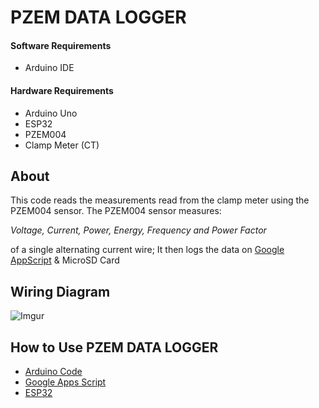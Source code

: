 # PZEM DATA LOGGER
#### Software Requirements
 - Arduino IDE
#### Hardware Requirements
 - Arduino Uno
 - ESP32
 - PZEM004 
 - Clamp Meter (CT)


## About

This code reads the measurements read from the clamp meter using the PZEM004 sensor. The PZEM004 sensor measures:

_Voltage, Current, Power, Energy, Frequency and Power Factor_

of a single alternating current wire; It then logs the data on [Google AppScript](https://script.google.com/home?pli=1) & MicroSD Card

## Wiring Diagram

![Imgur](https://i.imgur.com/phjhITO.jpeg)

## How to Use PZEM DATA LOGGER

- [Arduino Code](https://github.com/enrixk28/PZEM_DATA_LOGGER/tree/main/arduino_code/ARDUINO.md)
- [Google Apps Script](https://github.com/enrixk28/PZEM_DATA_LOGGER/tree/main/google_script/APPSCRIPT.md)
- [ESP32](https://github.com/enrixk28/PZEM_DATA_LOGGER/tree/main/latest_esp32_code/ESP32.md)
